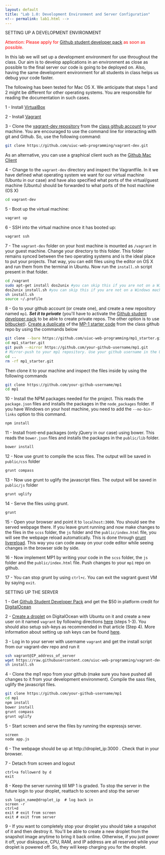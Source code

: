 ```yaml
---
layout: default
title: "Lab 1.0: Development Environment and Server Configuration"
<!-- permalink: lab1.html -->
---
```


<span class="section-heading">SETTING UP A DEVELOPMENT ENVIRONMENT</span>

<span style="color: red"> Attention: Please apply for [Github student developer pack](https://education.github.com/pack) as soon as possible.</span>

In this lab we will set up a development environment for use throughout the class. Our aim is to develop applications in an environment as close as possible to the final server our code is going to be deployed on. Also, having the same development environment for all students in class helps us debug your code faster.

The following has been tested for Mac OS X. We anticipate that steps 1 and 2 might be different for other operating systems. You are responsible for reading the documentation in such cases.

1 - Install [VirtualBox](https://www.virtualbox.org/)

2 - Install [Vagrant](https://www.vagrantup.com/)

3 -  Clone the [vagrant-dev repository](https://github.com/uiuc-web-programming/vagrant-dev.git) from the [class github account](https://github.com/uiuc-web-programming/) to your machine. You are encouraged to use the command line for interacting with git and Github. So, use the following command:

```bash
git clone https://github.com/uiuc-web-programming/vagrant-dev.git
```
As an alternative, you can use a graphical client such as the [Github Mac Client](https://mac.github.com/)

4 - Change to the `vagrant-dev` directory and inspect the Vagrantfile. In it we have defined what operating system we want for our virtual machine (Ubuntu in our case) and have also specified what ports of the virtual/guest machine (Ubuntu) should be forwarded to what ports of the host machine (OS X)

```bash
cd vagrant-dev
```

5 - Boot up the virtual machine:

```bash
vagrant up
```
6 - SSH into the virtual machine once it has booted up:

```bash
vagrant ssh
```

7 - The `vagrant-dev` folder on your host machine is mounted as `/vagrant` in your guest machine. Change your directory to this folder. This folder remains synced between the two operating systems and is the ideal place to put your projects. That way, you can edit files using the editor on OS X and run them from the terminal in Ubuntu. Now run the `install.sh` script present in that folder.

```bash
cd /vagrant
sudo apt-get install dos2unix #you can skip this if you are not on a Windows machine
dos2unix install.sh #you can skip this if you are not on a Windows machine
sh install.sh
source ~/.profile
```
 8 - Go to your github account (or create one), and create a new repository named `mp1`. ***Set it to private*** (you'll have to activate the [Github student developer pack](https://education.github.com/pack) to be able to create private repos. The other option is to use [bitbucket](https://bitbucket.org/)). [Create a duplicate](https://help.github.com/articles/duplicating-a-repository/) of the [MP-1 starter code](https://github.com/uiuc-web-programming/mp1_starter) from the class github repo by using the commands below

```bash
git clone --bare https://github.com/uiuc-web-programming/mp1_starter.git
cd mp1_starter.git
git push --mirror https://github.com/your-github-username/mp1.git
# Mirror-push to your mp1 repository. Use your github username in the URL. Change the URL if you're using bitbucket.
cd ..
rm -rf mp1_starter.git
```
Then clone it to your machine and inspect the files inside by using the following commands

```bash
git clone https://github.com/your-github-username/mp1
cd mp1
```

10 - Install the NPM packages needed for the project. This reads the `package.json` files and installs the packages in the `node_packages` folder. If you have Windows on your host machine, you need to add the `--no-bin-links` option to this command.

```bash
npm install
```

11 - Install front-end packages (only jQuery in our case) using bower. This reads the `bower.json` files and installs the packages in the `public/lib` folder.

```bash
bower install
```

12 - Now use grunt to compile the scss files. The output will be saved in `public/css` folder

```bash
grunt compass
```
13 - Now use grunt to uglify the javascript files. The output will be saved in `public/js` folder

```bash
grunt uglify
```

14 - Serve the files using grunt.

```bash
grunt
```
15 - Open your browser and point it to `localhost:3000`. You should see the served webpage there. If you leave grunt running and now make changes to the files in the `scss` folder, the `js` folder and the `public/index.html` file, you will see the webpage reload automatically. This is done through [grunt livereload](https://github.com/gruntjs/grunt-contrib-watch#optionslivereload). This way you can code away on your code editor while seeing changes in the browser side by side.

16 - Now implement MP1 by writing your code in the `scss` folder, the `js` folder and the `public/index.html` file. Push changes to your `mp1` repo on github.

17 - You can stop grunt by using `ctrl+c`. You can exit the vagrant guest VM by saying `exit`.

<span class="section-heading">SETTING UP THE SERVER</span>

1 - Get [Github Student Developer Pack](https://education.github.com/pack) and get the $50 in platform credit for [DigitalOcean](https://www.digitalocean.com/)

2 - [Create a droplet](https://www.digitalocean.com/community/tutorials/how-to-create-your-first-digitalocean-droplet-virtual-server) on DigitalOcean with Ubuntu on it and create a new user on it named `vagrant` by following directions [here](https://www.digitalocean.com/community/tutorials/initial-server-setup-with-ubuntu-14-04) (steps 1-3).  You should also setup ssh-keys as recommended in that article (Step 4). More information about setting up ssh keys can be found [here](https://www.digitalocean.com/community/tutorials/how-to-set-up-ssh-keys--2).

3 - Log in to your server with username `vagrant` and get the install script from our vagrant-dev repo and run it

```bash
ssh vagrant@IP_address_of_server
wget https://raw.githubusercontent.com/uiuc-web-programming/vagrant-dev/master/install.sh
sh install.sh
```

4 - Clone the mp1 repo from your github (make sure you have pushed all changes to it from your development environment). Compile the sass files, uglify the javascript files.

```bash
git clone https://github.com/your-github-username/mp1
cd mp1
npm install
bower install
grunt compass
grunt uglify
```

5 - Start screen and serve the files by running the expressjs server.

```bash
screen
node app.js
```
6 - The webpage should be up at http://droplet_ip:3000 . Check that in your browser.

7 - Detach from screen and logout

```
ctrl+a followerd by d
exit
```

8 - Keep the server running till MP 1 is graded. To stop the server in the future login to your droplet, reattach to screen and stop the server

```
ssh login_name@droplet_ip  # log back in
screen -r
ctrl+d
exit # exit from screen
exit # exit from server
```

9 - If you want to completely stop your droplet you should take a snapshot of it and then destroy it. You'll be able to create a new droplet from the snapshot image anytime to bring it back online. Otherwise, if you just power it off, your diskspace, CPU, RAM, and IP address are all reserved while your droplet is powered off. So, they will keep charging you for the droplet.

